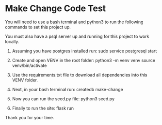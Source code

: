 # Make Change Code Test

You will need to use a bash terminal and python3 to run the following commands to set this project up.

You must also have a psql server up and running for this project to work locally.

1. Assuming you have postgres installed run:
    sudo service postgresql start

2. Create and open VENV in the root folder:
    python3 -m venv venv
    source venv/bin/activate

3. Use the requirements.txt file to download all dependencies into this VENV folder.

4. Next, in your bash terminal run:
    createdb make-change

5. Now you can run the seed.py file:
    python3 seed.py

6. Finally to run the site:
    flask run

Thank you for your time.